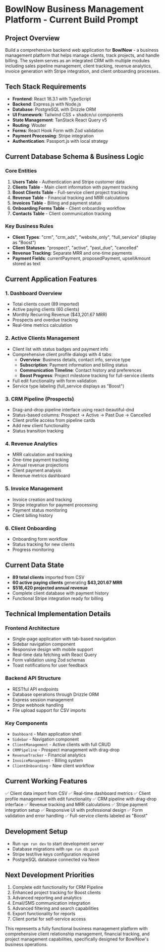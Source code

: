 # BowlNow Business Management Platform - Current Build Prompt

## Project Overview
Build a comprehensive backend web application for **BowlNow** - a business management platform that helps manage clients, track projects, and handle billing. The system serves as an integrated CRM with multiple modules including sales pipeline management, client tracking, revenue analytics, invoice generation with Stripe integration, and client onboarding processes.

## Tech Stack Requirements
- **Frontend**: React 18.3.1 with TypeScript
- **Backend**: Express.js with Node.js
- **Database**: PostgreSQL with Drizzle ORM
- **UI Framework**: Tailwind CSS + shadcn/ui components
- **State Management**: TanStack React Query v5
- **Routing**: Wouter
- **Forms**: React Hook Form with Zod validation
- **Payment Processing**: Stripe integration
- **Authentication**: Passport.js with local strategy

## Current Database Schema & Business Logic

### Core Entities
1. **Users Table** - Authentication and Stripe customer data
2. **Clients Table** - Main client information with payment tracking
3. **Boost Clients Table** - Full-service client project tracking
4. **Revenue Table** - Financial tracking and MRR calculations  
5. **Invoices Table** - Billing and payment status
6. **Onboarding Forms Table** - Client onboarding workflow
7. **Contacts Table** - Client communication tracking

### Key Business Rules
- **Client Types**: "crm", "crm_ads", "website_only", "full_service" (display as "Boost")
- **Client Statuses**: "prospect", "active", "past_due", "cancelled"
- **Revenue Tracking**: Separate MRR and one-time payments
- **Payment Fields**: currentPayment, proposedPayment, upsellAmount stored as text

## Current Application Features

### 1. Dashboard Overview
- Total clients count (89 imported)
- Active paying clients (60 clients)
- Monthly Recurring Revenue ($43,201.67 MRR)
- Prospects and overdue tracking
- Real-time metrics calculation

### 2. Active Clients Management
- Client list with status badges and payment info
- Comprehensive client profile dialogs with 4 tabs:
  - **Overview**: Business details, contact info, service type
  - **Subscription**: Payment information and billing status
  - **Communication Timeline**: Contact history and preferences
  - **Boost Progress**: Project milestone tracking for full-service clients
- Full edit functionality with form validation
- Service type labeling (full_service displays as "Boost")

### 3. CRM Pipeline (Prospects)
- Drag-and-drop pipeline interface using react-beautiful-dnd
- Status-based columns: Prospect → Active → Past Due → Cancelled
- Client profile access from pipeline cards
- Add new client functionality
- Status transition tracking

### 4. Revenue Analytics
- MRR calculation and tracking
- One-time payment tracking
- Annual revenue projections
- Client payment analysis
- Revenue metrics dashboard

### 5. Invoice Management
- Invoice creation and tracking
- Stripe integration for payment processing
- Payment status monitoring
- Client billing history

### 6. Client Onboarding
- Onboarding form workflow
- Status tracking for new clients
- Progress monitoring

## Current Data State
- **89 total clients** imported from CSV
- **60 active paying clients** generating **$43,201.67 MRR**
- **$518,420 projected annual revenue**
- Complete client database with payment history
- Functional Stripe integration ready for billing

## Technical Implementation Details

### Frontend Architecture
- Single-page application with tab-based navigation
- Sidebar navigation component
- Responsive design with mobile support
- Real-time data fetching with React Query
- Form validation using Zod schemas
- Toast notifications for user feedback

### Backend API Structure
- RESTful API endpoints
- Database operations through Drizzle ORM
- Express session management
- Stripe webhook handling
- File upload support for CSV imports

### Key Components
- `Dashboard` - Main application shell
- `Sidebar` - Navigation component  
- `ClientManagement` - Active clients with full CRUD
- `CRMPipeline` - Prospect management with drag-drop
- `RevenueTracker` - Financial analytics
- `InvoiceManagement` - Billing system
- `ClientOnboarding` - New client workflow

## Current Working Features
✅ Client data import from CSV
✅ Real-time dashboard metrics
✅ Client profile management with edit functionality
✅ CRM pipeline with drag-drop interface
✅ Revenue tracking and MRR calculations
✅ Stripe payment integration setup
✅ Responsive UI with professional design
✅ Form validation and error handling
✅ Full-service clients labeled as "Boost"

## Development Setup
- Run `npm run dev` to start development server
- Database migrations with `npm run db:push`
- Stripe test/live keys configuration required
- PostgreSQL database connected via Neon

## Next Development Priorities
1. Complete edit functionality for CRM Pipeline
2. Enhanced project tracking for Boost clients
3. Advanced reporting and analytics
4. Email/SMS communication integration
5. Advanced filtering and search capabilities
6. Export functionality for reports
7. Client portal for self-service access

This represents a fully functional business management platform with comprehensive client relationship management, financial tracking, and project management capabilities, specifically designed for BowlNow's business operations.